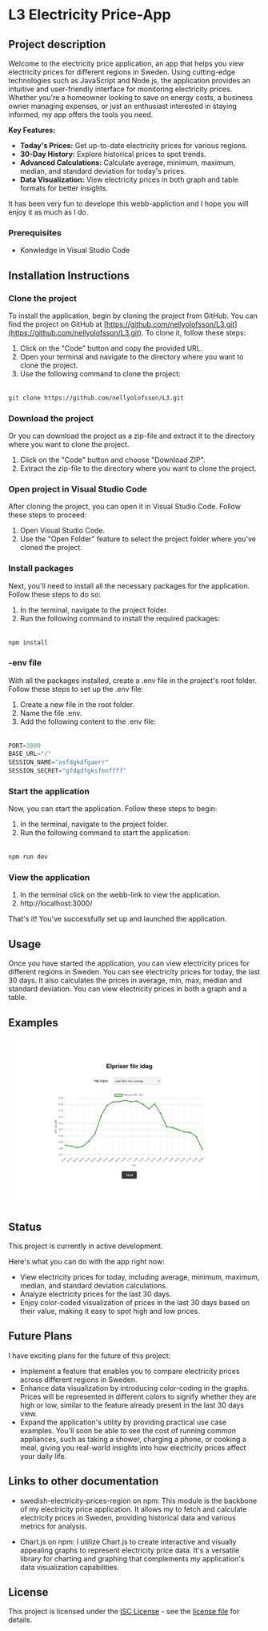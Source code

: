 # L3 Electricity Price-App

## Project description
Welcome to the electricity price application, an app that helps you view electricity prices for different regions in Sweden. Using cutting-edge technologies such as JavaScript and Node.js, the application provides an intuitive and user-friendly interface for monitoring electricity prices. Whether you're a homeowner looking to save on energy costs, a business owner managing expenses, or just an enthusiast interested in staying informed, my app offers the tools you need.

**Key Features:**
- **Today's Prices:** Get up-to-date electricity prices for various regions.
- **30-Day History:** Explore historical prices to spot trends.
- **Advanced Calculations:** Calculate average, minimum, maximum, median, and standard deviation for today's prices.
- **Data Visualization:** View electricity prices in both graph and table formats for better insights.

It has been very fun to develope this webb-appliction and I hope you will enjoy it as much as I do.

### Prerequisites
- Konwledge in Visual Studio Code

## Installation Instructions
### Clone the project
To install the application, begin by cloning the project from GitHub. You can find the project on GitHub at [https://github.com/nellyolofsson/L3.git](https://github.com/nellyolofsson/L3.git). To clone it, follow these steps:
1. Click on the "Code" button and copy the provided URL.
2. Open your terminal and navigate to the directory where you want to clone the project.
3. Use the following command to clone the project:
```bash

git clone https://github.com/nellyolofsson/L3.git

```
### Download the project
Or you can download the project as a zip-file and extract it to the directory where you want to clone the project.

1. Click on the "Code" button and choose "Download ZIP".
2. Extract the zip-file to the directory where you want to clone the project.

### Open project in Visual Studio Code
After cloning the project, you can open it in Visual Studio Code. Follow these steps to proceed:

1. Open Visual Studio Code.
2. Use the "Open Folder" feature to select the project folder where you've cloned the project.

### Install packages
Next, you'll need to install all the necessary packages for the application. Follow these steps to do so:

1. In the terminal, navigate to the project folder.
2. Run the following command to install the required packages:

```bash

npm install

```
### -env file
With all the packages installed, create a .env file in the project's root folder. Follow these steps to set up the .env file:

1. Create a new file in the root folder.
2. Name the file .env.
3. Add the following content to the .env file:

```javascript

PORT=3000
BASE_URL="/"
SESSION_NAME="asfdgkdfgaerr"
SESSION_SECRET="gfdgdfgksfenffff"

```
### Start the application
Now, you can start the application. Follow these steps to begin:

1. In the terminal, navigate to the project folder.
2. Run the following command to start the application:

```bash

npm run dev

```
### View the application
1. In the terminal click on the webb-link to view the application.
2. http://localhost:3000/ 

That's it! You've successfully set up and launched the application.

## Usage
Once you have started the application, you can view electricity prices for different regions in Sweden. You can see electricity prices for today, the last 30 days. It also calculates the prices in average, min, max, median and standard deviation. You can view electricity prices in both a graph and a table.

## Examples
![Elpriser](./images/elpriser.png)

## Status
This project is currently in active development.

Here's what you can do with the app right now:

- View electricity prices for today, including average, minimum, maximum, median, and standard deviation calculations.
- Analyze electricity prices for the last 30 days. 
- Enjoy color-coded visualization of prices in the last 30 days based on their value, making it easy to spot high and low prices.

## Future Plans

I have exciting plans for the future of this project:

- Implement a feature that enables you to compare electricity prices across different regions in Sweden.
- Enhance data visualization by introducing color-coding in the graphs. Prices will be represented in different colors to signify whether they are high or low, similar to the feature already present in the last 30 days view.
- Expand the application's utility by providing practical use case examples. You'll soon be able to see the cost of running common appliances, such as taking a shower, charging a phone, or cooking a meal, giving you real-world insights into how electricity prices affect your daily life.

## Links to other documentation

- swedish-electricity-prices-region on npm: This module is the backbone of my electricity price application. It allows my to fetch and calculate electricity prices in Sweden, providing historical data and various metrics for analysis.

- Chart.js on npm: I utilize Chart.js to create interactive and visually appealing graphs to represent electricity price data. It's a versatile library for charting and graphing that complements my application's data visualization capabilities.

## License

This project is licensed under the [ISC License](https://github.com/nellyolofsson/L3/blob/main/LICENSE.md) - see the [license file](https://github.com/nellyolofsson/L3/blob/main/LICENSE.md) for details.
